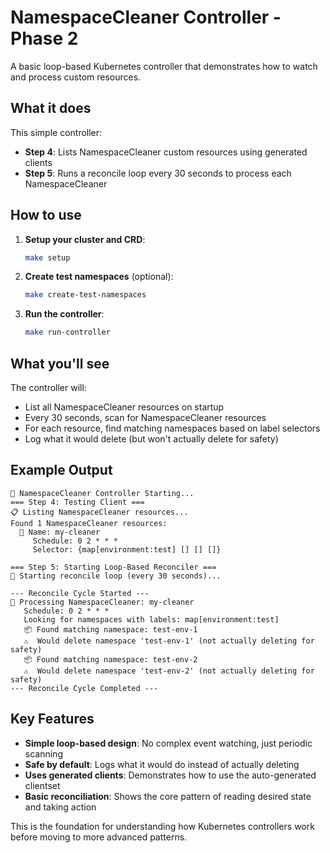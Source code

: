 # NamespaceCleaner Controller - Phase 2

A basic loop-based Kubernetes controller that demonstrates how to watch and process custom resources.

## What it does

This simple controller:
- **Step 4**: Lists NamespaceCleaner custom resources using generated clients
- **Step 5**: Runs a reconcile loop every 30 seconds to process each NamespaceCleaner

## How to use

1. **Setup your cluster and CRD**:
   ```bash
   make setup
   ```

2. **Create test namespaces** (optional):
   ```bash
   make create-test-namespaces
   ```

3. **Run the controller**:
   ```bash
   make run-controller
   ```

## What you'll see

The controller will:
- List all NamespaceCleaner resources on startup
- Every 30 seconds, scan for NamespaceCleaner resources
- For each resource, find matching namespaces based on label selectors
- Log what it would delete (but won't actually delete for safety)

## Example Output

```
🚀 NamespaceCleaner Controller Starting...
=== Step 4: Testing Client ===
📋 Listing NamespaceCleaner resources...
Found 1 NamespaceCleaner resources:
  🧹 Name: my-cleaner
     Schedule: 0 2 * * *
     Selector: {map[environment:test] [] [] []}

=== Step 5: Starting Loop-Based Reconciler ===
🔄 Starting reconcile loop (every 30 seconds)...

--- Reconcile Cycle Started ---
🧹 Processing NamespaceCleaner: my-cleaner
   Schedule: 0 2 * * *
   Looking for namespaces with labels: map[environment:test]
   📦 Found matching namespace: test-env-1
   ⚠️  Would delete namespace 'test-env-1' (not actually deleting for safety)
   📦 Found matching namespace: test-env-2
   ⚠️  Would delete namespace 'test-env-2' (not actually deleting for safety)
--- Reconcile Cycle Completed ---
```

## Key Features

- **Simple loop-based design**: No complex event watching, just periodic scanning
- **Safe by default**: Logs what it would do instead of actually deleting
- **Uses generated clients**: Demonstrates how to use the auto-generated clientset
- **Basic reconciliation**: Shows the core pattern of reading desired state and taking action

This is the foundation for understanding how Kubernetes controllers work before moving to more advanced patterns. 